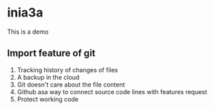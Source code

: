 # inia3a

This is a demo

## Import feature of git

1. Tracking history of changes of files
2. A backup in the cloud
3. Git doesn't care about the file content
4. Github asa way to connect source code lines with features request
5. Protect working code